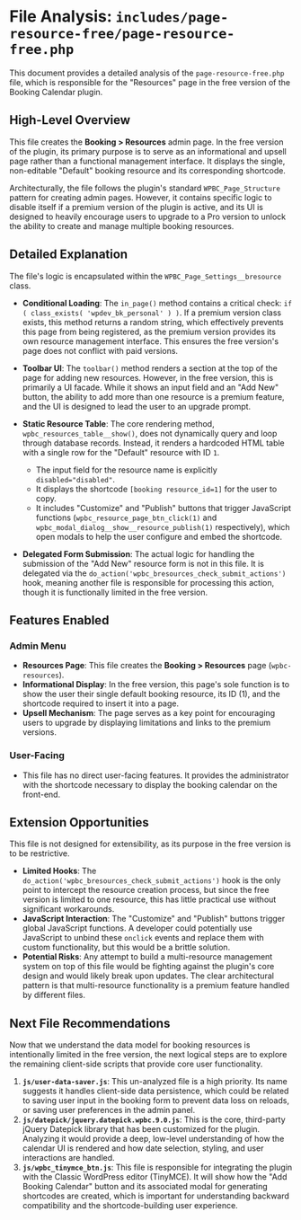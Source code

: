# File Analysis: `includes/page-resource-free/page-resource-free.php`

This document provides a detailed analysis of the `page-resource-free.php` file, which is responsible for the "Resources" page in the free version of the Booking Calendar plugin.

## High-Level Overview

This file creates the **Booking > Resources** admin page. In the free version of the plugin, its primary purpose is to serve as an informational and upsell page rather than a functional management interface. It displays the single, non-editable "Default" booking resource and its corresponding shortcode.

Architecturally, the file follows the plugin's standard `WPBC_Page_Structure` pattern for creating admin pages. However, it contains specific logic to disable itself if a premium version of the plugin is active, and its UI is designed to heavily encourage users to upgrade to a Pro version to unlock the ability to create and manage multiple booking resources.

## Detailed Explanation

The file's logic is encapsulated within the `WPBC_Page_Settings__bresource` class.

-   **Conditional Loading**: The `in_page()` method contains a critical check: `if ( class_exists( 'wpdev_bk_personal' ) )`. If a premium version class exists, this method returns a random string, which effectively prevents this page from being registered, as the premium version provides its own resource management interface. This ensures the free version's page does not conflict with paid versions.

-   **Toolbar UI**: The `toolbar()` method renders a section at the top of the page for adding new resources. However, in the free version, this is primarily a UI facade. While it shows an input field and an "Add New" button, the ability to add more than one resource is a premium feature, and the UI is designed to lead the user to an upgrade prompt.

-   **Static Resource Table**: The core rendering method, `wpbc_resources_table__show()`, does not dynamically query and loop through database records. Instead, it renders a hardcoded HTML table with a single row for the "Default" resource with ID `1`.
    -   The input field for the resource name is explicitly `disabled="disabled"`.
    -   It displays the shortcode `[booking resource_id=1]` for the user to copy.
    -   It includes "Customize" and "Publish" buttons that trigger JavaScript functions (`wpbc_resource_page_btn_click(1)` and `wpbc_modal_dialog__show__resource_publish(1)` respectively), which open modals to help the user configure and embed the shortcode.

-   **Delegated Form Submission**: The actual logic for handling the submission of the "Add New" resource form is not in this file. It is delegated via the `do_action('wpbc_bresources_check_submit_actions')` hook, meaning another file is responsible for processing this action, though it is functionally limited in the free version.

## Features Enabled

### Admin Menu

-   **Resources Page**: This file creates the **Booking > Resources** page (`wpbc-resources`).
-   **Informational Display**: In the free version, this page's sole function is to show the user their single default booking resource, its ID (1), and the shortcode required to insert it into a page.
-   **Upsell Mechanism**: The page serves as a key point for encouraging users to upgrade by displaying limitations and links to the premium versions.

### User-Facing

-   This file has no direct user-facing features. It provides the administrator with the shortcode necessary to display the booking calendar on the front-end.

## Extension Opportunities

This file is not designed for extensibility, as its purpose in the free version is to be restrictive.

-   **Limited Hooks**: The `do_action('wpbc_bresources_check_submit_actions')` hook is the only point to intercept the resource creation process, but since the free version is limited to one resource, this has little practical use without significant workarounds.
-   **JavaScript Interaction**: The "Customize" and "Publish" buttons trigger global JavaScript functions. A developer could potentially use JavaScript to unbind these `onclick` events and replace them with custom functionality, but this would be a brittle solution.
-   **Potential Risks**: Any attempt to build a multi-resource management system on top of this file would be fighting against the plugin's core design and would likely break upon updates. The clear architectural pattern is that multi-resource functionality is a premium feature handled by different files.

## Next File Recommendations

Now that we understand the data model for booking resources is intentionally limited in the free version, the next logical steps are to explore the remaining client-side scripts that provide core user functionality.

1.  **`js/user-data-saver.js`**: This un-analyzed file is a high priority. Its name suggests it handles client-side data persistence, which could be related to saving user input in the booking form to prevent data loss on reloads, or saving user preferences in the admin panel.
2.  **`js/datepick/jquery.datepick.wpbc.9.0.js`**: This is the core, third-party jQuery Datepick library that has been customized for the plugin. Analyzing it would provide a deep, low-level understanding of how the calendar UI is rendered and how date selection, styling, and user interactions are handled.
3.  **`js/wpbc_tinymce_btn.js`**: This file is responsible for integrating the plugin with the Classic WordPress editor (TinyMCE). It will show how the "Add Booking Calendar" button and its associated modal for generating shortcodes are created, which is important for understanding backward compatibility and the shortcode-building user experience.
